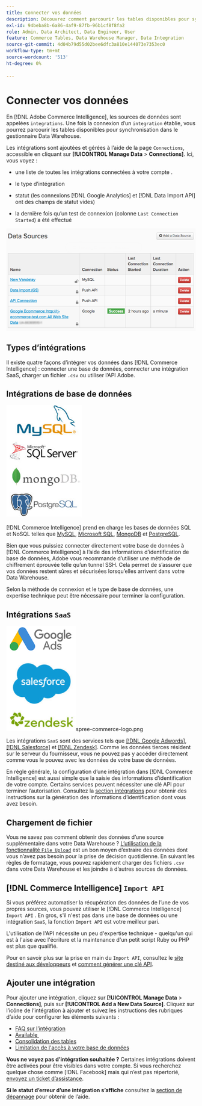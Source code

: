 ```yaml
---
title: Connecter vos données
description: Découvrez comment parcourir les tables disponibles pour synchronisation dans le Gestionnaire Data Warehouse.
exl-id: 94beba8b-6a86-4af9-87fb-96b1cf8f8fa2
role: Admin, Data Architect, Data Engineer, User
feature: Commerce Tables, Data Warehouse Manager, Data Integration
source-git-commit: 4d04b79d55d02bee6dfc3a810e144073e7353ec0
workflow-type: tm+mt
source-wordcount: '513'
ht-degree: 0%

---
```


# Connecter vos données

En [!DNL Adobe Commerce Intelligence], les sources de données sont appelées `integrations`. Une fois la connexion d’un `integration` établie, vous pourrez parcourir les tables disponibles pour synchronisation dans le gestionnaire Data Warehouse.

Les intégrations sont ajoutées et gérées à l’aide de la page `Connections`, accessible en cliquant sur **[!UICONTROL Manage Data** > **Connections]**. Ici, vous voyez :

* une liste de toutes les intégrations connectées à votre compte .

* le type d’intégration

* statut (les connexions [!DNL Google Analytics] et [!DNL Data Import API] ont des champs de statut vides)

* la dernière fois qu’un test de connexion (colonne `Last Connection Started`) a été effectué

![Data\_Sources\_Table.png](../../../assets/Data_Sources_Table.png)

## Types d’intégrations

Il existe quatre façons d’intégrer vos données dans [!DNL Commerce Intelligence] : connecter une base de données, connecter une intégration SaaS, charger un fichier `.csv` ou utiliser l’API Adobe.

## Intégrations de base de données

![Database\_icons.jpg](../../../assets/Database_icons.jpg)

[!DNL Commerce Intelligence] prend en charge les bases de données SQL et NoSQL telles que [MySQL](../../importing-data/integrations/mysql-via-ssh-tunnel.md), [Microsoft SQL](../integrations/microsoft-sql-server.md), [MongoDB](../integrations/mongodb-via-ssh-tunnel.md) et [PostgreSQL](../integrations/postgresql.md).

Bien que vous puissiez connecter directement votre base de données à [!DNL Commerce Intelligence] à l’aide des informations d’identification de base de données, Adobe vous recommande d’utiliser une méthode de chiffrement éprouvée telle qu’un tunnel SSH. Cela permet de s’assurer que vos données restent sûres et sécurisées lorsqu’elles arrivent dans votre Data Warehouse.

Selon la méthode de connexion et le type de base de données, une expertise technique peut être nécessaire pour terminer la configuration.

## Intégrations `SaaS`

![Icônes d’intégration SaaS présentant diverses plateformes prises en charge](../../../assets/SaaS_icons.jpg)spree-commerce-logo.png

Les intégrations `SaaS` sont des services tels que [[!DNL Google Adwords]](../integrations/google-adwords.md), [[!DNL Salesforce]](../integrations/salesforce.md) et [[!DNL Zendesk]](../integrations/zendesk.md). Comme les données tierces résident sur le serveur du fournisseur, vous ne pouvez pas y accéder directement comme vous le pouvez avec les données de votre base de données.

En règle générale, la configuration d’une intégration dans [!DNL Commerce Intelligence] est aussi simple que la saisie des informations d’identification de votre compte. Certains services peuvent nécessiter une clé API pour terminer l’autorisation. Consultez la [section intégrations](../integrations/integrations.md) pour obtenir des instructions sur la génération des informations d’identification dont vous avez besoin.

## Chargement de fichier

Vous ne savez pas comment obtenir des données d’une source supplémentaire dans votre Data Warehouse ? [L’utilisation de la fonctionnalité `File Upload`](../connecting-data/using-file-uploader.md) est un bon moyen d’extraire des données dont vous n’avez pas besoin pour la prise de décision quotidienne. En suivant les règles de formatage, vous pouvez rapidement charger des fichiers `.csv` dans votre Data Warehouse et les joindre à d’autres sources de données.

## [!DNL Commerce Intelligence] `Import API`

Si vous préférez automatiser la récupération des données de l’une de vos propres sources, vous pouvez utiliser le [!DNL Commerce Intelligence] `Import API` . En gros, s&#39;il n&#39;est pas dans une base de données ou une intégration `SaaS`, la fonction `Import API` est votre meilleur pari.

L&#39;utilisation de l&#39;API nécessite un peu d&#39;expertise technique - quelqu&#39;un qui est à l&#39;aise avec l&#39;écriture et la maintenance d&#39;un petit script Ruby ou PHP est plus que qualifié.

Pour en savoir plus sur la prise en main du `Import API`, consultez le [site destiné aux développeurs](https://developer.adobe.com/commerce/services/reporting/) et [comment générer une clé API](https://developer.adobe.com/commerce/services/reporting/import-api/).

## Ajouter une intégration

Pour ajouter une intégration, cliquez sur **[!UICONTROL Manage Data** > **Connections]**, puis sur **[!UICONTROL Add a New Data Source]**. Cliquez sur l’icône de l’intégration à ajouter et suivez les instructions des rubriques d’aide pour configurer les éléments suivants :

* [FAQ sur l’intégration](https://support.magento.com/hc/en-us/sections/360003161871-Integration-FAQ)
* [Available &#x200B;](../integrations/integrations.md)
* [Consolidation des tables](../../../best-practices/consolidating-your-tables.md)
* [Limitation de l&#39;accès à votre base de données](../../../administrator/account-management/restrict-db-access.md)

**Vous ne voyez pas d’intégration souhaitée ?** Certaines intégrations doivent être activées pour être visibles dans votre compte. Si vous recherchez quelque chose comme [!DNL Facebook] mais qui n’est pas répertorié, [envoyez un ticket d’assistance](https://experienceleague.adobe.com/docs/commerce-knowledge-base/kb/troubleshooting/miscellaneous/mbi-service-policies.html?lang=fr).

**Si le statut d’erreur d’une intégration s’affiche** consultez la [section de dépannage](https://support.magento.com/hc/en-us/sections/360003078151) pour obtenir de l’aide.
